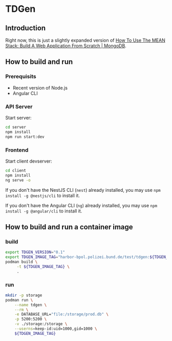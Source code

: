 # TDGen


## Introduction

Right now, this is just a slightly expanded version of [How To Use The MEAN Stack: Build A Web Application From Scratch | MongoDB](https://www.mongodb.com/resources/languages/mean-stack-tutorial).

## How to build and run

### Prerequisits

* Recent version of Node.js
* Angular CLI

### API Server

Start server:

```bash
cd server
npm install
npm run start:dev
```


### Frontend

Start client devserver:

```bash
cd client
npm install
ng serve -o
```

If you don't have the NestJS CLI (`nest`) already installed, you may use `npm install -g @nestjs/cli` to install it.

If you don't have the Angular CLI (`ng`) already installed, you may use `npm install -g @angular/cli` to install it.

## How to build and run a container image

### build

```bash
export TDGEN_VERSION="0.1"
export TDGEN_IMAGE_TAG="harbor-bpol.polizei.bund.de/test/tdgen:${TDGEN_VERSION}"
podman build \
     -t ${TDGEN_IMAGE_TAG} \
     .
```

### run

```bash
mkdir -p storage
podman run \
    --name tdgen \
    --rm \
    -e DATABASE_URL="file:/storage/prod.db" \
    -p 5200:5200 \
    -v ./storage:/storage \
    --userns=keep-id:uid=1000,gid=1000 \
    ${TDGEN_IMAGE_TAG}
```
